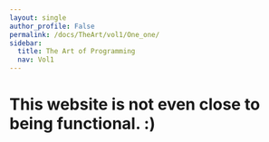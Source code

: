 ```yaml
---
layout: single
author_profile: False
permalink: /docs/TheArt/vol1/One_one/
sidebar:
  title: The Art of Programming
  nav: Vol1
---
```

<script type="text/javascript"
    src="http://cdn.mathjax.org/mathjax/latest/MathJax.js?config=TeX-AMS-MML_HTMLorMML">
</script>
<h1> This website is not even close to being functional. :)

